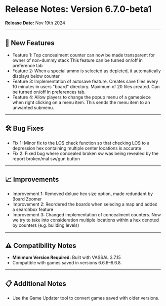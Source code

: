 # Release Notes: Version 6.7.0-beta1 

**Release Date:** Nov 19th 2024 

---

## 🚀 New Features
- Feature 1: Top concealment counter can now be made transparent for owner of non-dummy stack 
             This feature can be turned on/off in preference tab
- Feature 2: When a special ammo is selected as depleted, it automatically displays below counter
- Feature 3: Implementation of autosave feature. Creates save files every 10 minutes in users "board" directory. 
              Maximum of 20 files created. Can be turned on/off in preferences tab.
- Feature 4: Allow players to change the popup menu of a gamepiece when right clicking on a menu item. This sends the 
             menu item to an unwanted submenu. 



---

## 🛠 Bug Fixes
- Fix 1: Minor fix to the LOS check function so that checking LOS to a depression hex containing 
  multiple center locations is accurate
- Fix 2: Fixed bug where concealed broken sw was being revealed by the report broken/mal sw/gun button

---

## 📈 Improvements
- Improvement 1: Removed deluxe hex size option, made redundant by Board Zoomer
- Improvement 2: Reordered the boards when selecing a map and added a searchbox feature
- Improvement 3: Changed implementation of concealment counters. Now we try to take into consideration multiple locations within a hex denoted by counters (e.g. building levels)


---

## ⚠️ Compatibility Notes
- **Minimum Version Required:** Built with VASSAL 3.7.15
- Compatible with games saved in versions 6.6.6–6.6.8.


---

## 📋 Additional Notes
- Use the Game Updater tool to convert games saved with older versions.

